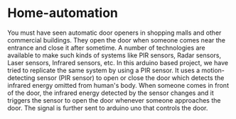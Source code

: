# Home-automation
You must have seen automatic door openers in shopping malls and other commercial buildings. They open the door when someone comes near the entrance and close it after sometime. A number of technologies are available to make such kinds of systems like PIR sensors, Radar sensors,  Laser sensors, Infrared sensors, etc. In this arduino based project, we have tried to replicate the same system by using a PIR sensor. 
It uses a motion-detecting sensor (PIR sensor) to open or close the door which detects the infrared energy omitted from human's body. When someone comes in front of the door, the infrared energy detected by the sensor changes and it triggers the sensor to open the door whenever someone approaches the door. The signal is further sent to arduino uno that controls the door. 
